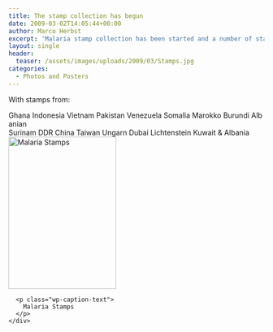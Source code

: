 ```yaml
---
title: The stamp collection has begun
date: 2009-03-02T14:05:44+00:00
author: Marco Herbst
excerpt: 'Malaria stamp collection has been started and a number of stamps from different countries are a part of the museum now. '
layout: single
header:
  teaser: /assets/images/uploads/2009/03/Stamps.jpg
categories:
  - Photos and Posters
---
```

<div>
  <p>
    With stamps from:
  </p>
  
  <div>
    Ghana Indonesia Vietnam Pakistan Venezuela Somalia Marokko Burundi Albanian
  </div>
  
  <div>
    Surinam DDR China Taiwan Ungarn Dubai Lichtenstein Kuwait & Albania
  </div>
  
  <div>
  </div>
  
  <div>
    <div id="attachment_276" style="width: 222px" class="wp-caption alignnone">
      <a href="{{ base }}/assets/images/uploads/2009/03/Stamps.jpg"><img class="size-medium wp-image-276" title="Malaria Stamps" alt="Malaria Stamps" src="{{ base }}/assets/images/uploads/2009/03/Stamps.jpg" width="212" height="300" /></a>
      
      <p class="wp-caption-text">
        Malaria Stamps
      </p>
    </div>
  </div>
</div>